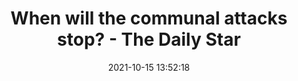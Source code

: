 ---
"title": "When will the communal attacks stop? - The Daily Star"
"date": "2021-10-15 13:52:18"
"feed_name": "GOOGLENEWSINDUSTRIAL"
"feed_website": "https://news.google.com/search?q=industrial%2Bincident&hl=en-US&gl=US&ceid=US:en"
"feed_rss": "https://news.google.com/rss/search?q=industrial%2Bincident&hl=en-US&gl=US&ceid=US:en"
"link": "https://www.thedailystar.net/views/editorial/news/when-will-the-communal-attacks-stop-2199076"
"source": "{'href': 'https://www.thedailystar.net', 'title': 'The Daily Star'}"
"file": "_posts/2021-1-1-17a471456335e956d12c3f73ea92d0ce894ae7a9.md"
"accident": "0"
"drilling": "0"
"dead": "0"
"injured": "0"
"arrested": "0"
"place": "unknown place"
"where": "unknown site"
"causes": "unknown"
"place_uri": "unknown place"
---